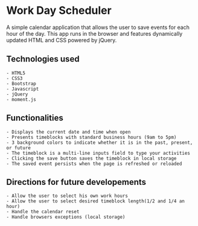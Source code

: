 # Work Day Scheduler

A simple calendar application that allows the user to save events for each hour of the day. This app runs in the browser and features dynamically updated HTML and CSS powered by jQuery.


## Technologies used

```
- HTML5
- CSS3
- Bootstrap
- Javascript
- jQuery
- moment.js
```

## Functionalities

```
- Displays the current date and time when open 
- Presents timeblocks with standard business hours (9am to 5pm)
- 3 background colors to indicate whether it is in the past, present, or future
- The timeblock is a multi-line inputs field to type your activities
- Clicking the save button saves the timeblock in local storage
- The saved event persists when the page is refreshed or reloaded

```

## Directions for future developements

```
- Allow the user to select his own work hours
- Allow the user to select desired timeblock length(1/2 and 1/4 an hour)
- Handle the calendar reset
- Handle browsers exceptions (local storage)

```




